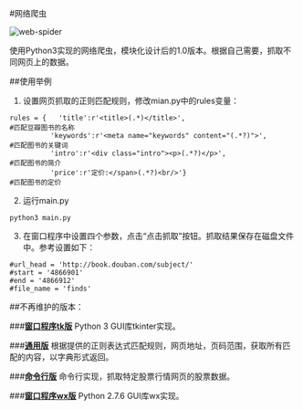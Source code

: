 #网络爬虫

![web-spider](http://img3.douban.com/view/photo/photo/public/p2276327233.jpg)

使用Python3实现的网络爬虫，模块化设计后的1.0版本。根据自己需要，抓取不同网页上的数据。

##使用举例

1. 设置网页抓取的正则匹配规则，修改mian.py中的rules变量：
  ```
  rules = {   'title':r'<title>(.*)</title>',                               #匹配豆瓣图书的名称
            'keywords':r'<meta name="keywords" content="(.*?)">',         #匹配图书的关键词
            'intro':r'<div class="intro"><p>(.*?)</p>',                   #匹配图书的简介
            'price':r'定价:</span>(.*?)<br/>'}                            #匹配图书的定价
  ```

2. 运行main.py
  ```
  python3 main.py
  ```

3. 在窗口程序中设置四个参数，点击“点击抓取”按钮。抓取结果保存在磁盘文件中。参考设置如下：
  ```
  #url_head = 'http://book.douban.com/subject/'
  #start = '4866901'
  #end = '4866912'
  #file_name = 'finds' 
  ```

##不再维护的版本：

###[**窗口程序tk版**](https://github.com/cforth/web-spider/blob/master/old/tkinter_spider.py)
Python 3 GUI库tkinter实现。

###[**通用版**](https://github.com/cforth/web-spider/blob/master/old/spider.py)
根据提供的正则表达式匹配规则，网页地址，页码范围，获取所有匹配的内容，以字典形式返回。

###[**命令行版**](https://github.com/cforth/web-spider/blob/master/old/text_spider.py)
命令行实现，抓取特定股票行情网页的股票数据。

###[**窗口程序wx版**](https://github.com/cforth/web-spider/blob/master/old/wx_spider.py)
Python 2.7.6 GUI库wx实现。
